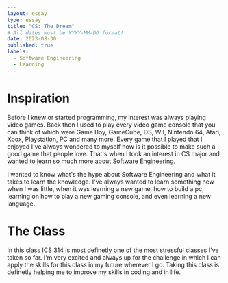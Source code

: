 ```yaml
---
layout: essay
type: essay
title: "CS: The Dream"
# All dates must be YYYY-MM-DD format!
date: 2023-08-30
published: true
labels:
  - Software Engineering
  - Learning
---
```



# Inspiration 

Before I knew or started programming, my interest was always playing video games. Back then I used to play every video game console that you can think of which were Game Boy, GameCube, DS, WII, Nintendo 64, Atari, Xbox, Playstation, PC and many more. Every game that I played that I enjoyed I've always wondered to myself how is it possible to make such a good game that people love. That's when I took an interest in CS major and wanted to learn so much more about Software Engineering. 

I wanted to know what's the hype about Software Engineering and what it takes to learn the knowledge. I've always wanted to learn something new when I was little, when it was learning a new game, how to build a pc, learning on how to play a new gaming console, and even learning a new language. 


# The Class

In this class ICS 314 is most definetly one of the most stressful classes I've taken so far. I'm very excited and always up for the challenge in which I can apply the skills for this class in my future wherever I go. Taking this class is definetly helping me to improve my skills in coding and in life.  
